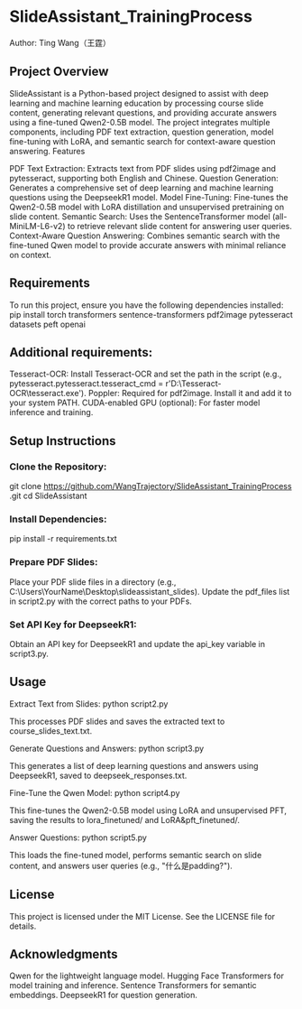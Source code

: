 # SlideAssistant_TrainingProcess
Author: Ting Wang（王霆）
## Project Overview
SlideAssistant is a Python-based project designed to assist with deep learning and machine learning education by processing course slide content, generating relevant questions, and providing accurate answers using a fine-tuned Qwen2-0.5B model. The project integrates multiple components, including PDF text extraction, question generation, model fine-tuning with LoRA, and semantic search for context-aware question answering.
Features

PDF Text Extraction: Extracts text from PDF slides using pdf2image and pytesseract, supporting both English and Chinese.
Question Generation: Generates a comprehensive set of deep learning and machine learning questions using the DeepseekR1 model.
Model Fine-Tuning: Fine-tunes the Qwen2-0.5B model with LoRA distillation and unsupervised pretraining on slide content.
Semantic Search: Uses the SentenceTransformer model (all-MiniLM-L6-v2) to retrieve relevant slide content for answering user queries.
Context-Aware Question Answering: Combines semantic search with the fine-tuned Qwen model to provide accurate answers with minimal reliance on context.

## Requirements
To run this project, ensure you have the following dependencies installed:
pip install torch transformers sentence-transformers pdf2image pytesseract datasets peft openai

## Additional requirements:

Tesseract-OCR: Install Tesseract-OCR and set the path in the script (e.g., pytesseract.pytesseract.tesseract_cmd = r'D:\Tesseract-OCR\tesseract.exe').
Poppler: Required for pdf2image. Install it and add it to your system PATH.
CUDA-enabled GPU (optional): For faster model inference and training.



## Setup Instructions

### Clone the Repository:
git clone https://github.com/WangTrajectory/SlideAssistant_TrainingProcess .git
cd SlideAssistant


### Install Dependencies:
pip install -r requirements.txt


### Prepare PDF Slides:

Place your PDF slide files in a directory (e.g., C:\Users\YourName\Desktop\slideassistant_slides\).
Update the pdf_files list in script2.py with the correct paths to your PDFs.


### Set API Key for DeepseekR1:

Obtain an API key for DeepseekR1 and update the api_key variable in script3.py.



## Usage

Extract Text from Slides:
python script2.py

This processes PDF slides and saves the extracted text to course_slides_text.txt.

Generate Questions and Answers:
python script3.py

This generates a list of deep learning questions and answers using DeepseekR1, saved to deepseek_responses.txt.

Fine-Tune the Qwen Model:
python script4.py

This fine-tunes the Qwen2-0.5B model using LoRA and unsupervised PFT, saving the results to lora_finetuned/ and LoRA&pft_finetuned/.

Answer Questions:
python script5.py

This loads the fine-tuned model, performs semantic search on slide content, and answers user queries (e.g., "什么是padding?").



## License
This project is licensed under the MIT License. See the LICENSE file for details.

## Acknowledgments
Qwen for the lightweight language model.
Hugging Face Transformers for model training and inference.
Sentence Transformers for semantic embeddings.
DeepseekR1 for question generation.
